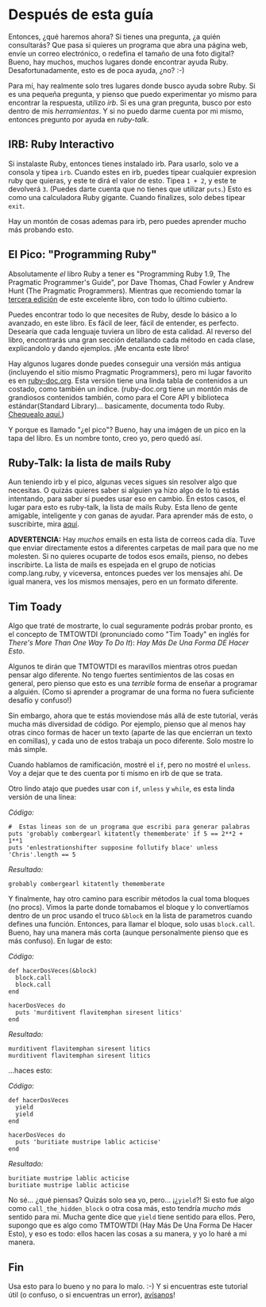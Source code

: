 # Después de esta guía

Entonces, ¿qué haremos ahora? Si tienes una pregunta, ¿a quién consultarás?
Que pasa si quieres un programa que abra una página web, envíe un correo electrónico,
o redefina el tamaño de una foto digital? Bueno, hay muchos, muchos lugares
donde encontrar ayuda Ruby. Desafortunadamente, esto es de poca ayuda, ¿no? :-)

Para mí, hay realmente solo tres lugares donde busco ayuda sobre Ruby.
Si es una pequeña pregunta, y pienso que puedo experimentar yo mismo para
encontrar la respuesta, utilizo *irb*. Si es una gran pregunta,
busco por esto dentro de mis *herramientas*. Y si no puedo darme
cuenta por mi mismo, entonces pregunto por ayuda en *ruby-talk*.

## IRB:  Ruby Interactivo

Si instalaste Ruby, entonces tienes instalado irb. Para usarlo, solo
ve a consola y tipea `irb`.  Cuando estes en irb, puedes tipear cualquier
expresion ruby que quieras, y este te dirá el valor de esto. Tipea `1 + 2`,
y este te devolverá `3`. (Puedes darte cuenta que no tienes que utilizar
`puts`.) Esto es como una calculadora Ruby gigante. Cuando finalizes, solo
debes tipear `exit`.

Hay un montón de cosas ademas para irb, pero puedes aprender mucho más
probando esto.

## El Pico: "Programming Ruby"

Absolutamente <em>el</em> libro Ruby a tener es "Programming Ruby 1.9,
The Pragmatic Programmer's Guide", por Dave Thomas, Chad Fowler y Andrew
Hunt (The Pragmatic Programmers). Mientras que recomiendo tomar la
<a href="http://pragprog.com/press_releases/programming-ruby-1-9">tercera edición</a>
de este excelente libro, con todo lo último cubierto.

Puedes encontrar todo lo que necesites de Ruby, desde lo básico a lo
avanzado, en este libro. Es fácil de leer, fácil de entender, es perfecto.
Desearía que cada lenguaje tuviera un libro de esta calidad. Al reverso
del libro, encontrarás una gran sección detallando cada método en cada
clase, explicandolo y dando ejemplos. ¡Me encanta este libro!

Hay algunos lugares donde puedes conseguir una versión más antigua (incluyendo
el sitio mismo  Pragmatic Programmers), pero mi lugar favorito es
en <a href="http://www.ruby-doc.org/docs/ProgrammingRuby/">ruby-doc.org</a>.
Esta versión tiene una linda tabla de contenidos a un costado, como también
un índice. (ruby-doc.org tiene un montón más de grandiosos contenidos también,
como para el Core API y biblioteca estándar(Standard Library)... basicamente,
documenta todo Ruby. <a href="http://www.ruby-doc.org/">Chequealo aquí.</a>)

Y porque es llamado "¿el pico"? Bueno, hay una imágen de un pico en la tapa del
libro. Es un nombre tonto, creo yo, pero quedó así.

## Ruby-Talk: la lista de mails Ruby

Aun teniendo irb y el pico, algunas veces sigues sin resolver
algo que necesitas. O quizás quieres saber si alguien ya hizo algo de lo
tú estás intentando, para saber si puedes usar eso en cambio. En estos casos,
el lugar para esto es ruby-talk, la lista de mails Ruby. Esta lleno de gente
amigable, inteligente y con ganas de ayudar. Para aprender más de esto, o suscribirte,
mira <a href="http://www.ruby-lang.org/es/community/mailing-lists/">aquí</a>.

<strong>ADVERTENCIA:</strong> Hay <em>muchos</em> emails en
esta lista de correos cada día. Tuve que enviar directamente estos
a diferentes carpetas de mail para que no me molesten. Si no quieres
ocuparte de todos esos emails, pienso, no debes inscribirte. La lista
de mails es espejada en el grupo de noticias comp.lang.ruby, y viceversa,
entonces puedes ver los mensajes ahí. De igual manera, ves los mismos
mensajes, pero en un formato diferente.

## Tim Toady

Algo que traté de mostrarte, lo cual seguramente podrás probar pronto,
es el concepto de TMTOWTDI (pronunciado como "Tim Toady" en inglés for *There's
More Than One Way To Do It*): *Hay Más De Una Forma DE Hacer Esto*.

Algunos te dirán que TMTOWTDI es maravillos mientras otros
puedan pensar algo diferente. No tengo fuertes sentimientos de las
cosas en general, pero pienso que esto es
una <em>terrible</em> forma de enseñar a programar a alguién.
(Como si aprender a programar de una forma no fuera suficiente desafío y confuso!)

Sin embargo, ahora que te estás moviendose más allá de este tutorial, verás mucha
más diversidad de código. Por ejemplo, pienso que al menos hay otras cinco formas
de hacer un texto (aparte de las que encierran un texto en comillas), y cada uno de estos
trabaja un poco diferente. Solo mostre lo más simple.

Cuando hablamos de ramificación, mostré el `if`,
pero no mostré el `unless`. Voy a dejar que te des
cuenta por ti mismo en irb de que se trata.

Otro lindo atajo que puedes usar con `if`,
`unless` y `while`, es esta linda versión de una línea:

*Código:*

    #  Estas lineas son de un programa que escribi para generar palabras
    puts 'grobably combergearl kitatently thememberate' if 5 == 2**2 + 1**1
    puts 'enlestrationshifter supposine follutify blace' unless 'Chris'.length == 5

*Resultado:*

    grobably combergearl kitatently thememberate

Y finalmente, hay otro camino para escribir métodos la cual toma bloques
(no procs). Vimos la parte donde tomabamos el bloque y lo convertíamos
dentro de un proc usando el truco `&block` en la lista de parametros
cuando defines una función. Entonces, para llamar el bloque, solo usas
`block.call`.  Bueno, hay una manera más corta (aunque personalmente pienso que
es más confuso). En lugar de esto:

*Código:*

    def hacerDosVeces(&block)
      block.call
      block.call
    end

    hacerDosVeces do
      puts 'murditivent flavitemphan siresent litics'
    end

*Resultado:*

    murditivent flavitemphan siresent litics
    murditivent flavitemphan siresent litics

...haces esto:

*Código:*

    def hacerDosVeces
      yield
      yield
    end

    hacerDosVeces do
      puts 'buritiate mustripe lablic acticise'
    end

*Resultado:*

    buritiate mustripe lablic acticise
    buritiate mustripe lablic acticise

No sé... ¿qué piensas? Quizás solo sea yo, pero... ¡¿`yield`?!
Si esto fue algo como  `call_the_hidden_block` o otra cosa más,
esto tendría *mucho más* sentido para mi. Mucha gente dice que `yield`
tiene sentido para ellos. Pero, supongo que es algo como TMTOWTDI (Hay Más De
Una Forma De Hacer Esto), y eso es todo: ellos hacen las cosas a su manera,
y yo lo haré a mi manera.

## Fin

Usa esto para lo bueno y no para lo malo. :-)  Y si encuentras este tutorial
útil (o confuso, o si encuentras un error),
<a href="https://github.com/rubyperu/aprendeaprogramar.pe/issues">avísanos</a>!
